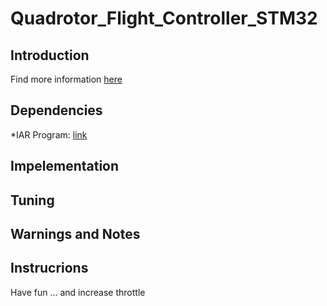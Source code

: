 # Quadrotor_Flight_Controller_STM32
## Introduction
Find more information [here](https://www.google.com/search?q=quadrotor&tbm=isch&ved=2ahUKEwiqgpK2yrHsAhVCexoKHaM1CUQQ2-cCegQIABAA&oq=quadrotor&gs_lcp=CgNpbWcQAzICCAAyAggAMgIIADICCAAyAggAMgIIADICCAAyAggAMgIIADICCAA6BAgjECdQ8ixY-UFg3kloAHAAeACAAcACiAGXC5IBBTItNS4xmAEAoAEBqgELZ3dzLXdpei1pbWfAAQE&sclient=img&ei=Fp-FX6qfPML2aaPrpKAE&bih=880&biw=1920)
## Dependencies
*IAR Program: [link](https://www.google.com/search?q=quadrotor&tbm=isch&ved=2ahUKEwiqgpK2yrHsAhVCexoKHaM1CUQQ2-cCegQIABAA&oq=quadrotor&gs_lcp=CgNpbWcQAzICCAAyAggAMgIIADICCAAyAggAMgIIADICCAAyAggAMgIIADICCAA6BAgjECdQ8ixY-UFg3kloAHAAeACAAcACiAGXC5IBBTItNS4xmAEAoAEBqgELZ3dzLXdpei1pbWfAAQE&sclient=img&ei=Fp-FX6qfPML2aaPrpKAE&bih=880&biw=1920)
## Impelementation

## Tuning

## Warnings and Notes

## Instrucrions
Have fun ... and increase throttle

